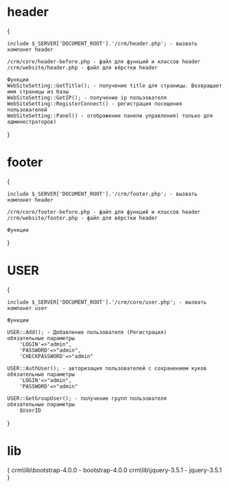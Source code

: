 # header
{

    include $_SERVER['DOCUMENT_ROOT'].'/crm/header.php'; - вызвать компонет header

    /crm/core/header-before.php - файл для функций и классов header
    /crm/website/header.php - файл для вёрстки header

    Функции
    WebSiteSetting::GetTitle(); - получение title для страницы. Возвращает имя страницы из базы
    WebSiteSetting::GetIP(); - получение ip пользователя
    WebSiteSetting::RegisterConnect() - регистрация посещения пользователей
    WebSiteSetting::Panel() - отображение панели управления( только для админестраторов)
}
# footer
{

    include $_SERVER['DOCUMENT_ROOT'].'/crm/footer.php'; - вызвать компонет header

    /crm/core/footer-before.php - файл для функций и классов header
    /crm/website/footer.php - файл для вёрстки header

    Функции
}



# USER
{

    include $_SERVER['DOCUMENT_ROOT'].'/crm/core/user.php'; - вызвать компонет user

    Функции

    USER::Add(); - Добавление пользователя (Регистрация)
    обязательные параметры
        'LOGIN'=>"admin",
        'PASSWORD'=>"admin",
        'CHECKPASSWORD'=>"admin"
        
    USER::AuthUser(); - авторизация пользователей с сохранением куков
    обязательные параметры
        'LOGIN'=>"admin",
        'PASSWORD'=>"admin"

    USER::GetGroupUser(); - получение групп пользователя
    обязательные параметры
        $UserID
}


# lib
{
    crm\lib\bootstrap-4.0.0 - bootstrap-4.0.0
    crm\lib\jquery-3.5.1 - jquery-3.5.1
}